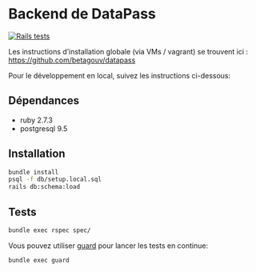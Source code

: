 # Backend de DataPass
[![Rails tests](https://github.com/betagouv/signup-back/actions/workflows/ci.yml/badge.svg)](https://github.com/betagouv/signup-back/actions/workflows/ci.yml)

Les instructions d’installation globale (via VMs / vagrant) se trouvent ici : https://github.com/betagouv/datapass

Pour le développement en local, suivez les instructions ci-dessous:

## Dépendances

* ruby 2.7.3
* postgresql 9.5

## Installation

```sh
bundle install
psql -f db/setup.local.sql
rails db:schema:load
```

## Tests

```sh
bundle exec rspec spec/
```

Vous pouvez utiliser [guard](https://github.com/guard/guard) pour lancer les
tests en continue:

```sh
bundle exec guard
```
